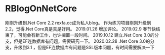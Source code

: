 # RBlogOnNetCore
刚刚升级到.Net Core 2.2
rexfa.cc成为私人blog。
作为练习项目刚刚升级到2.2，觉得.Net Core真是真是好用。
2019.01.26 增加评论。
2019.02.9  春节快结束了，可能会有新工作，也许搁置一段时间。
2019.10.12 建立.Net Core 3.0的分支，但是EF连数据库有问题，需要研究一下。
2020.02.28 .Net Core 3.0的分支，升级到3.1 ，但是EF连数据库有问题是SSL版本问题，有时间需要解决一下
